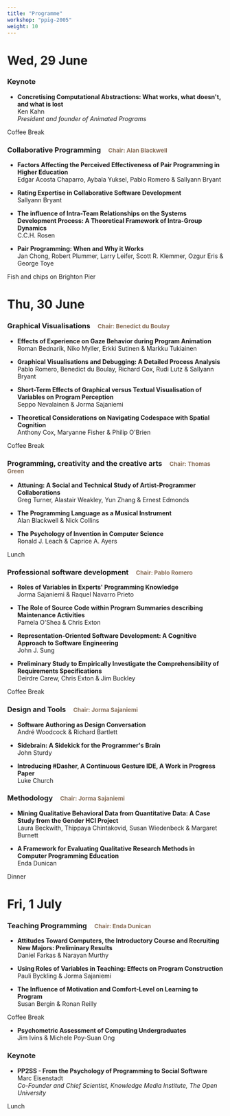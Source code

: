 ```yaml
---
title: "Programme"
workshop: "ppig-2005"
weight: 10
---
```


<style>
  chair {
    font-size: 10pt;
    color: #876C55;
    padding-left: 1em;
  }
</style>

# Wed, 29 June

### Keynote

- **Concretising Computational Abstractions: What works, what doesn't, and what is lost** \
Ken Kahn \
_President and founder of Animated Programs_

Coffee Break

### Collaborative Programming <chair>Chair: Alan Blackwell</chair>

- **Factors Affecting the Perceived Effectiveness of Pair Programming in Higher Education** \
Edgar Acosta Chaparro, Aybala Yuksel, Pablo Romero & Sallyann Bryant

- **Rating Expertise in Collaborative Software Development** \
Sallyann Bryant

- **The influence of Intra-Team Relationships on the Systems Development Process: A Theoretical Framework of Intra-Group Dynamics** \
C.C.H. Rosen

- **Pair Programming: When and Why it Works** \
Jan Chong, Robert Plummer, Larry Leifer, Scott R. Klemmer, Ozgur Eris & George Toye

Fish and chips on Brighton Pier


# Thu, 30 June

### Graphical Visualisations <chair>Chair: Benedict du Boulay</chair>

- **Effects of Experience on Gaze Behavior during Program Animation** \
Roman Bednarik, Niko Myller, Erkki Sutinen & Markku Tukiainen

- **Graphical Visualisations and Debugging: A Detailed Process Analysis** \
Pablo Romero, Benedict du Boulay, Richard Cox, Rudi Lutz & Sallyann Bryant

- **Short-Term Effects of Graphical versus Textual Visualisation of Variables on Program Perception** \
Seppo Nevalainen & Jorma Sajaniemi

- **Theoretical Considerations on Navigating Codespace with Spatial Cognition** \
Anthony Cox, Maryanne Fisher & Philip O'Brien

Coffee Break

### Programming, creativity and the creative arts <chair>Chair: Thomas Green</chair>

- **Attuning: A Social and Technical Study of Artist-Programmer Collaborations** \
Greg Turner, Alastair Weakley, Yun Zhang & Ernest Edmonds

- **The Programming Language as a Musical Instrument** \
Alan Blackwell & Nick Collins

- **The Psychology of Invention in Computer Science** \
Ronald J. Leach & Caprice A. Ayers

Lunch

### Professional software development <chair>Chair: Pablo Romero</chair>

- **Roles of Variables in Experts' Programming Knowledge** \
Jorma Sajaniemi & Raquel Navarro Prieto

- **The Role of Source Code within Program Summaries describing Maintenance Activities** \
Pamela O'Shea & Chris Exton

- **Representation-Oriented Software Development: A Cognitive Approach to Software Engineering** \
John J. Sung

- **Preliminary Study to Empirically Investigate the Comprehensibility of Requirements Specifications** \
Deirdre Carew, Chris Exton & Jim Buckley

Coffee Break

### Design and Tools <chair>Chair: Jorma Sajaniemi</chair>

- **Software Authoring as Design Conversation** \
André Woodcock & Richard Bartlett

- **Sidebrain: A Sidekick for the Programmer's Brain** \
John Sturdy

- **Introducing #Dasher, A Continuous Gesture IDE, A Work in Progress Paper** \
Luke Church

### Methodology <chair>Chair: Jorma Sajaniemi</chair>

- **Mining Qualitative Behavioral Data from Quantitative Data: A Case Study from the Gender HCI Project** \
Laura Beckwith, Thippaya Chintakovid, Susan Wiedenbeck & Margaret Burnett

- **A Framework for Evaluating Qualitative Research Methods in Computer Programming Education** \
Enda Dunican

Dinner


# Fri, 1 July

### Teaching Programming <chair>Chair: Enda Dunican</chair>

- **Attitudes Toward Computers, the Introductory Course and Recruiting New Majors: Preliminary Results** \
Daniel Farkas & Narayan Murthy

- **Using Roles of Variables in Teaching: Effects on Program Construction** \
Pauli Byckling & Jorma Sajaniemi

- **The Influence of Motivation and Comfort-Level on Learning to Program** \
Susan Bergin & Ronan Reilly

Coffee Break

- **Psychometric Assessment of Computing Undergraduates** \
Jim Ivins & Michele Poy-Suan Ong

### Keynote

- **PP2SS - From the Psychology of Programming to Social Software** \
Marc Eisenstadt \
_Co-Founder and Chief Scientist, Knowledge Media Institute, The Open University_

Lunch
